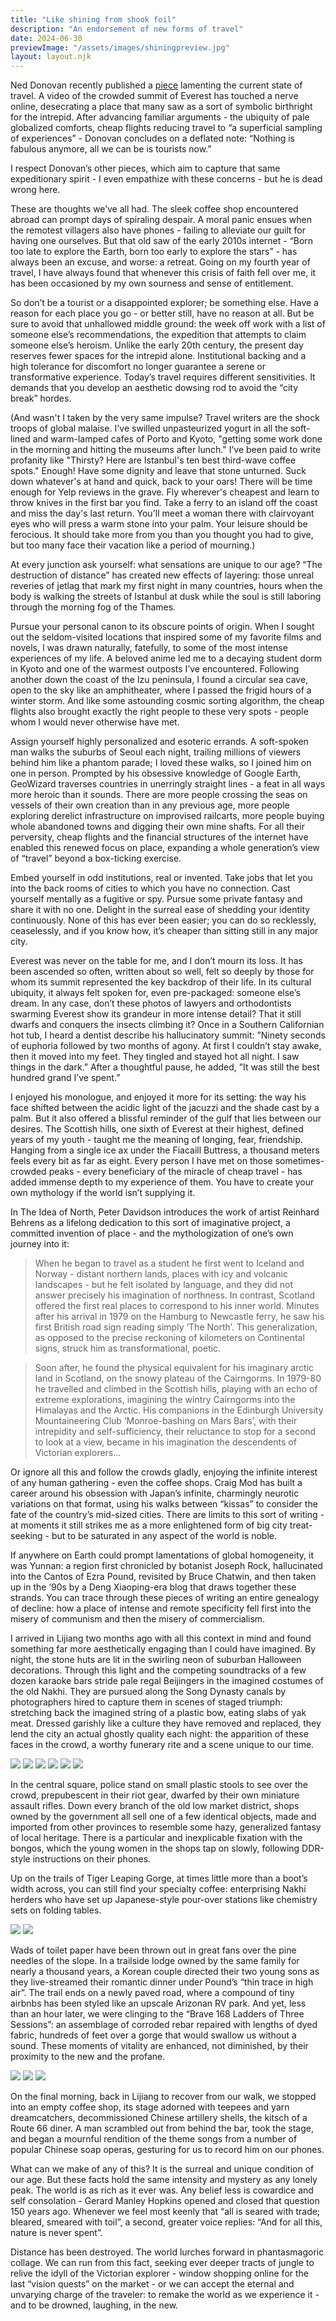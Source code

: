 ```yaml
---
title: "Like shining from shook foil"
description: "An endorsement of new forms of travel"
date: 2024-06-30
previewImage: "/assets/images/shiningpreview.jpg"
layout: layout.njk
---
```


Ned Donovan recently published a [piece](https://substack.com/home/post/p-145657065) lamenting the current state of travel. A video of the crowded summit of Everest has touched a nerve online, desecrating a place that many saw as a sort of symbolic birthright for the intrepid. After advancing familiar arguments - the ubiquity of pale globalized comforts, cheap flights reducing travel to “a superficial sampling of experiences” - Donovan concludes on a deflated note: “Nothing is fabulous anymore, all we can be is tourists now.” 

I respect Donovan’s other pieces, which aim to capture that same expeditionary spirit - I even empathize with these concerns - but he is dead wrong here.

These are thoughts we’ve all had. The sleek coffee shop encountered abroad can prompt days of spiraling despair. A moral panic ensues when the remotest villagers also have phones - failing to alleviate our guilt for having one ourselves. But that old saw of the early 2010s internet - “Born too late to explore the Earth, born too early to explore the stars” - has always been an excuse, and worse: a retreat. Going on my fourth year of travel, I have always found that whenever this crisis of faith fell over me, it has been occasioned by my own sourness and sense of entitlement.

So don’t be a tourist or a disappointed explorer; be something else. Have a reason for each place you go - or better still, have no reason at all. But be sure to avoid that unhallowed middle ground: the week off work with a list of someone else’s recommendations, the expedition that attempts to claim someone else’s heroism. Unlike the early 20th century, the present day reserves fewer spaces for the intrepid alone. Institutional backing and a high tolerance for discomfort no longer guarantee a serene or transformative experience. Today’s travel requires different sensitivities. It demands that you develop an aesthetic dowsing rod to avoid the “city break” hordes.

(And wasn't I taken by the very same impulse? Travel writers are the shock troops of global malaise. I've swilled unpasteurized yogurt in all the soft-lined and warm-lamped cafes of Porto and Kyoto, "getting some work done in the morning and hitting the museums after lunch." I’ve been paid to write profanity like "Thirsty? Here are Istanbul's ten best third-wave coffee spots." Enough! Have some dignity and leave that stone unturned. Suck down whatever's at hand and quick, back to your oars! There will be time enough for Yelp reviews in the grave. Fly wherever's cheapest and learn to throw knives in the first bar you find. Take a ferry to an island off the coast and miss the day's last return. You'll meet a woman there with clairvoyant eyes who will press a warm stone into your palm. Your leisure should be ferocious. It should take more from you than you thought you had to give, but too many face their vacation like a period of mourning.)

At every junction ask yourself: what sensations are unique to our age? “The destruction of distance” has created new effects of layering: those unreal reveries of jetlag that mark my first night in many countries, hours when the body is walking the streets of Istanbul at dusk while the soul is still laboring through the morning fog of the Thames. 

Pursue your personal canon to its obscure points of origin. When I sought out the seldom-visited locations that inspired some of my favorite films and novels, I was drawn naturally, fatefully, to some of the most intense experiences of my life. A beloved anime led me to a decaying student dorm in Kyoto and one of the warmest outposts I’ve encountered. Following another down the coast of the Izu peninsula, I found a circular sea cave, open to the sky like an amphitheater, where I passed the frigid hours of a winter storm. And like some astounding cosmic sorting algorithm, the cheap flights also brought exactly the right people to these very spots - people whom I would never otherwise have met.

Assign yourself highly personalized and esoteric errands. A soft-spoken man walks the suburbs of Seoul each night, trailing millions of viewers behind him like a phantom parade; I loved these walks, so I joined him on one in person. Prompted by his obsessive knowledge of Google Earth, GeoWizard traverses countries in unerringly straight lines - a feat in all ways more heroic than it sounds. There are more people crossing the seas on vessels of their own creation than in any previous age, more people exploring derelict infrastructure on improvised railcarts, more people buying whole abandoned towns and digging their own mine shafts. For all their perversity, cheap flights and the financial structures of the internet have enabled this renewed focus on place, expanding a whole generation’s view of “travel” beyond a box-ticking exercise.

Embed yourself in odd institutions, real or invented. Take jobs that let you into the back rooms of cities to which you have no connection. Cast yourself mentally as a fugitive or spy. Pursue some private fantasy and share it with no one. Delight in the surreal ease of shedding your identity continuously. None of this has ever been easier; you can do so recklessly, ceaselessly, and if you know how, it’s cheaper than sitting still in any major city.

Everest was never on the table for me, and I don’t mourn its loss. It has been ascended so often, written about so well, felt so deeply by those for whom its summit represented the key backdrop of their life. In its cultural ubiquity, it always felt spoken for, even pre-packaged: someone else’s dream. In any case, don’t these photos of lawyers and orthodontists swarming Everest show its grandeur in more intense detail? That it still dwarfs and conquers the insects climbing it? Once in a Southern Californian hot tub, I heard a dentist describe his hallucinatory summit: ”Ninety seconds of euphoria followed by two months of agony. At first I couldn’t stay awake, then it moved into my feet. They tingled and stayed hot all night. I saw things in the dark.”  After a thoughtful pause, he added, ”It was still the best hundred grand I’ve spent.”

I enjoyed his monologue, and enjoyed it more for its setting: the way his face shifted between the acidic light of the jacuzzi and the shade cast by a palm. But it also offered a blissful reminder of the gulf that lies between our desires. The Scottish hills, one sixth of Everest at their highest, defined years of my youth - taught me the meaning of longing, fear, friendship. Hanging from a single ice ax under the Fiacaill Buttress, a thousand meters feels every bit as far as eight. Every person I have met on those sometimes-crowded peaks - every beneficiary of the miracle of cheap travel - has added immense depth to my experience of them. You have to create your own mythology if the world isn’t supplying it. 

In The Idea of North, Peter Davidson introduces the work of artist Reinhard Behrens as a lifelong dedication to this sort of imaginative project, a committed invention of place - and the mythologization of one’s own journey into it:

>When he began to travel as a student he first went to Iceland and Norway - distant northern lands, places with icy and volcanic landscapes - but he felt isolated by language, and they did not answer precisely his imagination of northness. In contrast, Scotland offered the first real places to correspond to his inner world. Minutes after his arrival in 1979 on the Hamburg to Newcastle ferry, he saw his first British road sign reading simply ‘The North’. This generalization, as opposed to the precise reckoning of kilometers on Continental signs, struck him as transformational, poetic.

>Soon after, he found the physical equivalent for his imaginary arctic land in Scotland, on the snowy plateau of the Cairngorms. In 1979-80 he travelled and climbed in the Scottish hills, playing with an echo of extreme explorations, imagining the wintry Cairngorms into the Himalayas and the Arctic. His companions in the Edinburgh University Mountaineering Club ‘Monroe-bashing on Mars Bars’, with their intrepidity and self-sufficiency, their reluctance to stop for a second to look at a view, became in his imagination the descendents of Victorian explorers…

Or ignore all this and follow the crowds gladly, enjoying the infinite interest of any human gathering - even the coffee shops. Craig Mod has built a career around his obsession with Japan’s infinite, charmingly neurotic variations on that format, using his walks between “kissas” to consider the fate of the country’s mid-sized cities. There are limits to this sort of writing - at moments it still strikes me as a more enlightened form of big city treat-seeking - but to be saturated in any aspect of the world is noble.

If anywhere on Earth could prompt lamentations of global homogeneity, it was Yunnan: a region first chronicled by botanist Joseph Rock, hallucinated into the Cantos of Ezra Pound, revisited by Bruce Chatwin, and then taken up in the ‘90s by a Deng Xiaoping-era blog that draws together these strands. You can trace through these pieces of writing an entire genealogy of decline: how a place of intense and remote specificity fell first into the misery of communism and then the misery of commercialism.

I arrived in Lijiang two months ago with all this context in mind and found something far more aesthetically engaging than I could have imagined. By night, the stone huts are lit in the swirling neon of suburban Halloween decorations. Through this light and the competing soundtracks of a few dozen karaoke bars stride pale regal Beijingers in the imagined costumes of the old Nakhi. They are pursued along the Song Dynasty canals by photographers hired to capture them in scenes of staged triumph: stretching back the imagined string of a plastic bow, eating slabs of yak meat. Dressed garishly like a culture they have removed and replaced, they lend the city an actual ghostly quality each night: the apparition of these faces in the crowd, a worthy funerary rite and a scene unique to our time.

![](/shoreleave/assets/images/shining1.jpg)
![](/shoreleave/assets/images/shining2.jpg)
![](/shoreleave/assets/images/shining3.jpg)
![](/shoreleave/assets/images/shining4.jpg)
![](/shoreleave/assets/images/shining5.jpg)
![](/shoreleave/assets/images/shining6.jpg)

In the central square, police stand on small plastic stools to see over the crowd, prepubescent in their riot gear, dwarfed by their own miniature assault rifles. Down every branch of the old low market district, shops owned by the government all sell one of a few identical objects, made and imported from other provinces to resemble some hazy, generalized fantasy of local heritage. There is a particular and inexplicable fixation with the bongos, which the young women in the shops tap on slowly, following DDR-style instructions on their phones. 

Up on the trails of Tiger Leaping Gorge, at times little more than a boot’s width across, you can still find your specialty coffee: enterprising Nakhi herders who have set up Japanese-style pour-over stations like chemistry sets on folding tables.

![](/shoreleave/assets/images/shining7.jpg)
![](/shoreleave/assets/images/shining8.jpg)

Wads of toilet paper have been thrown out in great fans over the pine needles of the slope. In a trailside lodge owned by the same family for nearly a thousand years, a Korean couple directed their two young sons as they live-streamed their romantic dinner under Pound’s “thin trace in high air”. The trail ends on a newly paved road, where a compound of tiny airbnbs has been styled like an upscale Arizonan RV park. And yet, less than an hour later, we were clinging to the “Brave 168 Ladders of Three Sessions”: an assemblage of corroded rebar repaired with lengths of dyed fabric, hundreds of feet over a gorge that would swallow us without a sound. These moments of vitality are enhanced, not diminished, by their proximity to the new and the profane.

![](/shoreleave/assets/images/shining9.jpg)
![](/shoreleave/assets/images/shining10.jpg)
![](/shoreleave/assets/images/shining11.jpg)

On the final morning, back in Lijiang to recover from our walk, we stopped into an empty coffee shop, its stage adorned with teepees and yarn dreamcatchers, decommissioned Chinese artillery shells, the kitsch of a Route 66 diner. A man scrambled out from behind the bar, took the stage, and began a mournful rendition of the theme songs from a number of popular Chinese soap operas, gesturing for us to record him on our phones.

What can we make of any of this? It is the surreal and unique condition of our age. But these facts hold the same intensity and mystery as any lonely peak. The world is as rich as it ever was. Any belief less is cowardice and self consolation - Gerard Manley Hopkins opened and closed that question 150 years ago. Whenever we feel most keenly that “all is seared with trade; bleared, smeared with toil”, a second, greater voice replies: “And for all this, nature is never spent”.

Distance has been destroyed. The world lurches forward in phantasmagoric collage. We can run from this fact, seeking ever deeper tracts of jungle to relive the idyll of the Victorian explorer - window shopping online for the last “vision quests” on the market - or we can accept the eternal and unvarying charge of the traveler: to remake the world as we experience it - and to be drowned, laughing, in the new.